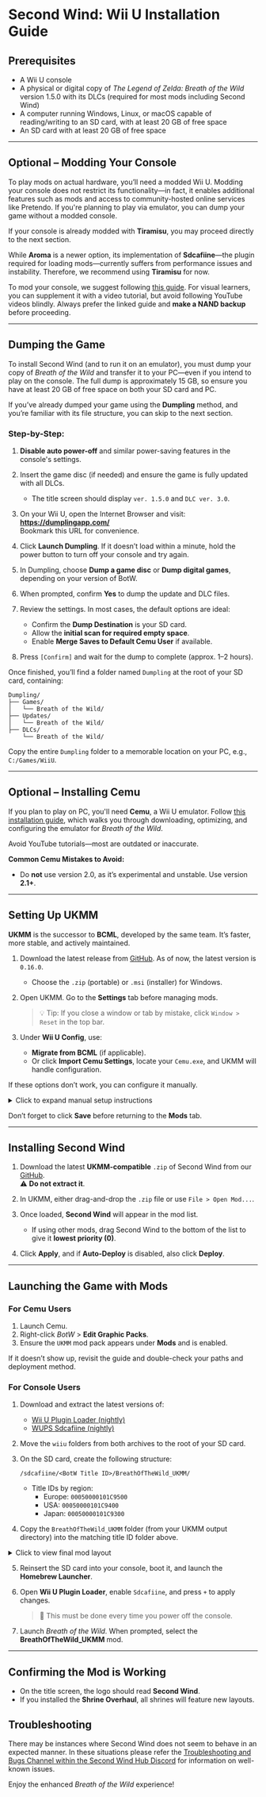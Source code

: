 # Second Wind: Wii U Installation Guide

## Prerequisites

- A Wii U console  
- A physical or digital copy of *The Legend of Zelda: Breath of the Wild* version 1.5.0 with its DLCs (required for most mods including Second Wind)  
- A computer running Windows, Linux, or macOS capable of reading/writing to an SD card, with at least 20 GB of free space  
- An SD card with at least 20 GB of free space  

---

## Optional – Modding Your Console

To play mods on actual hardware, you’ll need a modded Wii U. Modding your console does not restrict its functionality—in fact, it enables additional features such as mods and access to community-hosted online services like Pretendo. If you're planning to play via emulator, you can dump your game without a modded console.

If your console is already modded with **Tiramisu**, you may proceed directly to the next section.

While **Aroma** is a newer option, its implementation of **Sdcafiine**—the plugin required for loading mods—currently suffers from performance issues and instability. Therefore, we recommend using **Tiramisu** for now.

To mod your console, we suggest following [this guide](https://web.archive.org/web/20240101140009/https://wiiu.hacks.guide/#/). For visual learners, you can supplement it with a video tutorial, but avoid following YouTube videos blindly. Always prefer the linked guide and **make a NAND backup** before proceeding.

---

## Dumping the Game

To install Second Wind (and to run it on an emulator), you must dump your copy of *Breath of the Wild* and transfer it to your PC—even if you intend to play on the console. The full dump is approximately 15 GB, so ensure you have at least 20 GB of free space on both your SD card and PC.

If you’ve already dumped your game using the **Dumpling** method, and you’re familiar with its file structure, you can skip to the next section.

### Step-by-Step:

1. **Disable auto power-off** and similar power-saving features in the console's settings.
2. Insert the game disc (if needed) and ensure the game is fully updated with all DLCs.  
   - The title screen should display `ver. 1.5.0` and `DLC ver. 3.0`.

3. On your Wii U, open the Internet Browser and visit:  
   **https://dumplingapp.com/**  
   Bookmark this URL for convenience.

4. Click **Launch Dumpling**. If it doesn’t load within a minute, hold the power button to turn off your console and try again.

5. In Dumpling, choose **Dump a game disc** or **Dump digital games**, depending on your version of BotW.

6. When prompted, confirm **Yes** to dump the update and DLC files.

7. Review the settings. In most cases, the default options are ideal:
   - Confirm the **Dump Destination** is your SD card.
   - Allow the **initial scan for required empty space**.
   - Enable **Merge Saves to Default Cemu User** if available.

8. Press `[Confirm]` and wait for the dump to complete (approx. 1–2 hours).

Once finished, you’ll find a folder named `Dumpling` at the root of your SD card, containing:

```text
Dumpling/
├── Games/
│   └── Breath of the Wild/
├── Updates/
│   └── Breath of the Wild/
├── DLCs/
    └── Breath of the Wild/
```

Copy the entire `Dumpling` folder to a memorable location on your PC, e.g., `C:/Games/WiiU`.

---

## Optional – Installing Cemu

If you plan to play on PC, you'll need **Cemu**, a Wii U emulator. Follow [this installation guide](https://cemu.cfw.guide/installing-cemu.html), which walks you through downloading, optimizing, and configuring the emulator for *Breath of the Wild*.

Avoid YouTube tutorials—most are outdated or inaccurate.

**Common Cemu Mistakes to Avoid:**
- Do **not** use version 2.0, as it’s experimental and unstable. Use version **2.1+**.

---

## Setting Up UKMM

**UKMM** is the successor to **BCML**, developed by the same team. It’s faster, more stable, and actively maintained.

1. Download the latest release from [GitHub](https://github.com/GingerAvalanche/ukmm/releases/latest). As of now, the latest version is `0.16.0`.
   - Choose the `.zip` (portable) or `.msi` (installer) for Windows.

2. Open UKMM. Go to the **Settings** tab before managing mods.

   > 💡 Tip: If you close a window or tab by mistake, click `Window > Reset` in the top bar.

3. Under **Wii U Config**, use:
   - **Migrate from BCML** (if applicable).
   - Or click **Import Cemu Settings**, locate your `Cemu.exe`, and UKMM will handle configuration.

If these options don’t work, you can configure it manually.

<details>
<summary>Click to expand manual setup instructions</summary>

### Manual Configuration

1. Under **Wii U Config**, set your game language using the format `XXyy`, where:
   - `XX` = region (`EU`, `US`, `JP`)
   - `yy` = language (`en`, `fr`, etc.)

   Examples:
   - European English: `EUen`
   - American French: `USfr`

2. Configure game paths:
   - **Dump Type**: `Unpacked`
   - **Base Folder**: `.../Dumpling/Games/Breath of the Wild/content`
   - **Update Folder**: `.../Dumpling/Updates/Breath of the Wild/content`
   - **DLC Folder**: `.../Dumpling/DLCs/Breath of the Wild/content/0010`

3. **Deployment Settings**:
   - **Deploy Method**: `Copy` (console) or `Symlink/Hard Links` (Cemu)
   - **Deploy Layout**: `With Named Folder`
   - **Output Folder**:
     - For Cemu:
       - v1.26.2f: `.../Cemu/graphicPacks`
       - v2.1+: `C:/Users/YourUsername/AppData/Roaming/Cemu/graphicPacks`
     - For console: use a folder like `C:/ModPack`

</details>

Don’t forget to click **Save** before returning to the **Mods** tab.

---

## Installing Second Wind

1. Download the latest **UKMM-compatible** `.zip` of Second Wind from our [GitHub](https://github.com/CEObrainz/Second-Wind/releases/latest).  
   ⚠️ **Do not extract it**.

2. In UKMM, either drag-and-drop the `.zip` file or use `File > Open Mod...`.

3. Once loaded, **Second Wind** will appear in the mod list.  
   - If using other mods, drag Second Wind to the bottom of the list to give it **lowest priority (0)**.

4. Click **Apply**, and if **Auto-Deploy** is disabled, also click **Deploy**.

---

## Launching the Game with Mods

### For Cemu Users

1. Launch Cemu.
2. Right-click *BotW* > **Edit Graphic Packs**.
3. Ensure the `UKMM` mod pack appears under **Mods** and is enabled.

If it doesn’t show up, revisit the guide and double-check your paths and deployment method.

### For Console Users

1. Download and extract the latest versions of:
   - [Wii U Plugin Loader (nightly)](https://github.com/Maschell/WiiUPluginLoader/releases)
   - [WUPS Sdcafiine (nightly)](https://github.com/Maschell/SDCafiine/releases/tag/SDCafiine-WUPS-v1.4-nightly-67aa461)

2. Move the `wiiu` folders from both archives to the root of your SD card.

3. On the SD card, create the following structure:

   ```text
   /sdcafiine/<BotW Title ID>/BreathOfTheWild_UKMM/
   ```

   - Title IDs by region:
     - Europe: `00050000101C9500`
     - USA: `00050000101C9400`
     - Japan: `00050000101C9300`

4. Copy the `BreathOfTheWild_UKMM` folder (from your UKMM output directory) into the matching title ID folder above.

<details>
<summary>Click to view final mod layout</summary>

```text
SD:/
└── sdcafiine/
    └── <Your BotW Title ID>/
        └── BreathOfTheWild_UKMM/
            ├── aoc/
            └── content/
```

</details>

5. Reinsert the SD card into your console, boot it, and launch the **Homebrew Launcher**.

6. Open **Wii U Plugin Loader**, enable `Sdcafiine`, and press `+` to apply changes.  
   > 🔄 This must be done every time you power off the console.

7. Launch *Breath of the Wild*. When prompted, select the **BreathOfTheWild_UKMM** mod.

---

## Confirming the Mod is Working

- On the title screen, the logo should read **Second Wind**.
- If you installed the **Shrine Overhaul**, all shrines will feature new layouts.

## Troubleshooting

There may be instances where Second Wind does not seem to behave in an expected manner. In these situations please refer the [Troubleshooting and Bugs Channel within the Second Wind Hub Discord](https://discord.com/channels/600679859257081884/927264339264692284) for information on well-known issues.

Enjoy the enhanced *Breath of the Wild* experience!
